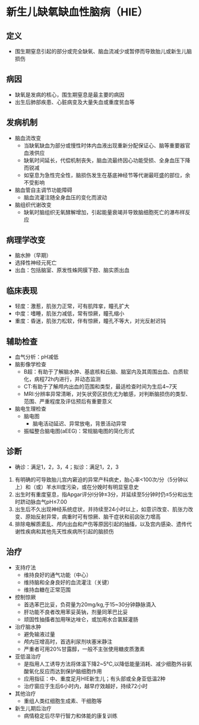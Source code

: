 <!-- 足月女婴，自然分娩，出生体重3公斤，娩出时Apgar评分4分，抢救10分钟后评分9分。出生后2小时出现凝视、哭声单调，继而全身抽搐，肌张力偏高，为控制惊厥，应首先采用
A.肌注呋塞米
B.肌注地塞米松
C.静注甘露醇
D.静注苯巴比妥钠
E.肌注维生素K
答案: D -->

# 新生儿缺氧缺血性脑病（HIE）
## 定义
- 围生期窒息引起的部分或完全缺氧、脑血流减少或暂停而导致胎儿或新生儿脑损伤
## 病因
- 缺氧是发病的核心，围生期窒息是最主要的病因
- 出生后肺部疾患、心脏病变及大量失血或重度贫血等
## 发病机制
- 脑血流改变 
  - 当缺氧缺血为部分或慢性时体内血液出现重新分配保证心、脑等重要器官血液供应
  - 缺氧时间延长，代偿机制丧失，脑血流最终因心功能受损、全身血压下降而锐减
  - 如窒息为急性完全性，脑损伤发生在基底神经节等代谢最旺盛的部位，余不受影响
- 脑血管自主调节功能障碍
  - 脑血流灌注随全身血压的变化而波动
- 脑组织代谢改变
  - 缺氧时脑组织无氧酵解增加，引起能量衰竭并导致脑细胞死亡的瀑布样反应
## 病理学改变
- 脑水肿（早期）
- 选择性神经元死亡
- 出血：包括脑室、原发性蛛网膜下腔、脑实质出血
## 临床表现
- 轻度：激惹，肌张力正常，可有肌阵挛，瞳孔扩大
- 中度：嗜睡，肌张力减低，常有惊厥，瞳孔缩小
- 重度：昏迷，肌张力松软，伴有惊厥，瞳孔不等大，对光反射迟钝
## 辅助检查
- 血气分析：pH减低
- 脑影像学检查
  - B超：有助于了解脑水肿、基底核和丘脑、脑室内及其周围出血、白质软化，病程72h内进行，并动态监测
  - CT:有助于了解颅内出血的范围和类型，最适检查时间为生后4~7天
  - MRI:分辨率异常清晰，对矢状旁区损伤尤为敏感，对判断脑损伤的类型、范围、严重程度及评估预后有重要意义
- 脑电生理检查
  - 脑电图
    - 脑电活动延迟、异常放电，背景活动异常
  - 振幅整合脑电图(aEEG)：常规脑电图的简化形式
## 诊断
- 确诊：满足1，2，3，4；拟诊：满足1，2，3
1. 有明确的可导致胎儿宫内窘迫的异常产科病史，胎心率<100次/分（5分钟以上）和（或）羊水III度污染，或在分娩时有明显窒息史
2. 出生时有重度窒息，指Apgar评分l分钟≤3分，并延续至5分钟时仍≤5分和出生时跻动脉血气pH≤7.00
3. 出生后不久出现神经系统症状，并持续至24小时以上，如意识改变、肌张力改变、原始反射异常，病重时可有惊厥、脑干症状和前囟张力增高
4. 排除电解质紊乱、颅内出血和产伤等原因引起的抽搐，以及宫内感染、遗传代谢性疾病和其他先天性疾病所引起的脑损伤
## 治疗
- 支持疗法 
  - 维持良好的通气功能（中心）
  - 维持脑和全身良好的血流灌注（关键）
  - 维持血糖在正常范围
- 控制惊厥 
  - 首选苯巴比妥，负荷量为20mg/kg,于15~30分钟静脉滴入
  - 肝功能不良者改用苯妥英钠，剂量同苯巴比妥
  - 顽固性抽搐者加用咪达唑仑，或加用水合氯醛灌肠
- 治疗脑水肿 
  - 避免输液过量
  - 颅内压增高时，首选利尿剂呋塞米静注
  - 严重者可用20%甘露醇，一般不主张使用糖皮质激素
- 亚低温治疗 
  - 是指用人工诱导方法将体温下降2~5℃,以降低能量消耗、减少细胞外谷氨酸氧化反应而达到保护脑细胞作用
  - 应用指征：中、重度足月HIE新生儿；有头部或全身亚低温2种
  - 治疗窗应于生后6小时内，越早疗效越好，持续72小时
- 其他治疗 
  - 重组人类红细胞生成素、干细胞等
- 新生儿期后治疗 
  - 病情稳定后尽早行智力和体能的康复训练


